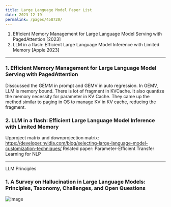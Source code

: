 ```yaml
---
title: Large Language Model Paper List
date: 2023-12-19
permalink: /pages/458720/
---
```


1. Efficient Memory Management for Large Language Model Serving with PagedAttention [2023]
2. LLM in a flash: Efficient Large Language Model Inference with Limited Memory [Apple 2023]

---
### 1. Efficient Memory Management for Large Language Model Serving with PagedAttention
Disscussed the GEMM in prompt and GEMV in auto regression.
In GEMV, LLM is memory bound. There is lot of fragment in KVCache.
It also quantize the memory necessity for parameter in KV Cache.
They came up the method similar to paging in OS to manage KV in KV cache, reducing the fragment.

### 2. LLM in a flash: Efficient Large Language Model Inference with Limited Memory

Upproject matrix and downprojection matrix:
https://developer.nvidia.com/blog/selecting-large-language-model-customization-techniques/
Related paper:
Parameter-Efficient Transfer Learning for NLP

---
LLM Principles
### 1. A Survey on Hallucination in Large Language Models: Principles, Taxonomy, Challenges, and Open Questions
![image](https://github.com/hitqshao/qishao-notes/assets/23403286/35d4a401-2b5f-43ea-8070-8d1043f9d8e2)

